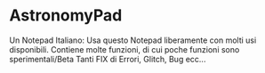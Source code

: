 # AstronomyPad
Un Notepad Italiano: Usa questo Notepad liberamente con molti usi disponibili.
Contiene molte funzioni, di cui poche funzioni sono sperimentali/Beta
Tanti FIX di Errori, Glitch, Bug ecc...
